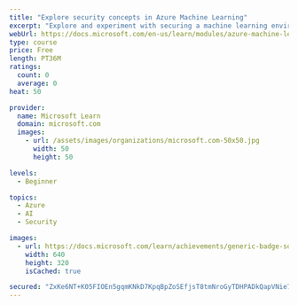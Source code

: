```yaml
---
title: "Explore security concepts in Azure Machine Learning"
excerpt: "Explore and experiment with securing a machine learning environment to ensure data remains private and models are accurate."
webUrl: https://docs.microsoft.com/en-us/learn/modules/azure-machine-learning-security/
type: course
price: Free
length: PT36M
ratings:
  count: 0
  average: 0
heat: 50

provider:
  name: Microsoft Learn
  domain: microsoft.com
  images:
    - url: /assets/images/organizations/microsoft.com-50x50.jpg
      width: 50
      height: 50

levels:
  - Beginner

topics:
  - Azure
  - AI
  - Security

images:
  - url: https://docs.microsoft.com/learn/achievements/generic-badge-social.png
    width: 640
    height: 320
    isCached: true

secured: "ZxKe6NT+K05FIOEn5gqmKNkD7KpqBpZoSEfjsT8tmNroGyTDHPADkQapVNie75Punw30fc4CNrDiNA2UJuXFD1ruFOq8XuFzCRt06JMdcxQBpc2m7EEiTtRbWqI25iIW5HhFP/nQjiI6o2JdSNyY2vO5NrnFuZGx8amVyhZ9VL0yJsMZ7qLWsuUVSZ0++obRHuzOBc6M4xDxYWyU9ygwJWeojAT0K6lXFdzRvB5g4r4IL9ofAboeQ+Ne3W3IFwZ8Bl5VYr2O4fGekNxXW9JAJPB6n9DouLSz7Ky5jr3sQ1M5/0kWlVxc/6v0JBWfVEtdPCi0i6c+kmhhpFF9WC0JdmWAYpbDuFX3w9LKgqgSc0g/1k294eRKlAEHEhAWmGca00eO2UJwJSbdJVLdbHUwGty7NjxYmqAOOhvQdT3W6HQ=;L7uHAIdFFXdOsASdvxoaAQ=="
---
```


